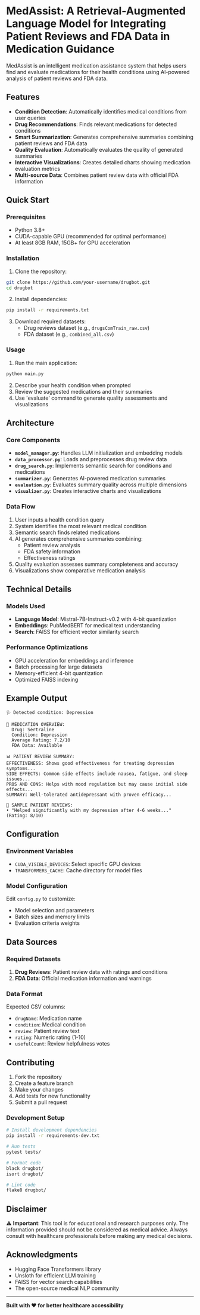 # MedAssist: A Retrieval-Augmented Language Model for Integrating Patient Reviews and FDA Data in Medication Guidance

MedAssist is an intelligent medication assistance system that helps users find and evaluate medications for their health conditions using AI-powered analysis of patient reviews and FDA data.

## Features

- **Condition Detection**: Automatically identifies medical conditions from user queries
- **Drug Recommendations**: Finds relevant medications for detected conditions
- **Smart Summarization**: Generates comprehensive summaries combining patient reviews and FDA data
- **Quality Evaluation**: Automatically evaluates the quality of generated summaries
- **Interactive Visualizations**: Creates detailed charts showing medication evaluation metrics
- **Multi-source Data**: Combines patient review data with official FDA information

## Quick Start

### Prerequisites

- Python 3.8+
- CUDA-capable GPU (recommended for optimal performance)
- At least 8GB RAM, 15GB+ for GPU acceleration

### Installation

1. Clone the repository:
```bash
git clone https://github.com/your-username/drugbot.git
cd drugbot
```

2. Install dependencies:
```bash
pip install -r requirements.txt
```

3. Download required datasets:
   - Drug reviews dataset (e.g., `drugsComTrain_raw.csv`)
   - FDA dataset (e.g., `combined_all.csv`)

### Usage

1. Run the main application:
```bash
python main.py
```

2. Describe your health condition when prompted
3. Review the suggested medications and their summaries
4. Use 'evaluate' command to generate quality assessments and visualizations

## Architecture

### Core Components

- **`model_manager.py`**: Handles LLM initialization and embedding models
- **`data_processor.py`**: Loads and preprocesses drug review data
- **`drug_search.py`**: Implements semantic search for conditions and medications
- **`summarizer.py`**: Generates AI-powered medication summaries
- **`evaluation.py`**: Evaluates summary quality across multiple dimensions
- **`visualizer.py`**: Creates interactive charts and visualizations

### Data Flow

1. User inputs a health condition query
2. System identifies the most relevant medical condition
3. Semantic search finds related medications
4. AI generates comprehensive summaries combining:
   - Patient review analysis
   - FDA safety information
   - Effectiveness ratings
5. Quality evaluation assesses summary completeness and accuracy
6. Visualizations show comparative medication analysis

## Technical Details

### Models Used

- **Language Model**: Mistral-7B-Instruct-v0.2 with 4-bit quantization
- **Embeddings**: PubMedBERT for medical text understanding
- **Search**: FAISS for efficient vector similarity search

### Performance Optimizations

- GPU acceleration for embeddings and inference
- Batch processing for large datasets
- Memory-efficient 4-bit quantization
- Optimized FAISS indexing

## Example Output

```
🩺 Detected condition: Depression

💊 MEDICATION OVERVIEW:
  Drug: Sertraline
  Condition: Depression
  Average Rating: 7.2/10
  FDA Data: Available

📊 PATIENT REVIEW SUMMARY:
EFFECTIVENESS: Shows good effectiveness for treating depression symptoms...
SIDE EFFECTS: Common side effects include nausea, fatigue, and sleep issues...
PROS AND CONS: Helps with mood regulation but may cause initial side effects...
SUMMARY: Well-tolerated antidepressant with proven efficacy...

📝 SAMPLE PATIENT REVIEWS:
• "Helped significantly with my depression after 4-6 weeks..." (Rating: 8/10)
```

## Configuration

### Environment Variables

- `CUDA_VISIBLE_DEVICES`: Select specific GPU devices
- `TRANSFORMERS_CACHE`: Cache directory for model files

### Model Configuration

Edit `config.py` to customize:
- Model selection and parameters
- Batch sizes and memory limits
- Evaluation criteria weights

## Data Sources

### Required Datasets

1. **Drug Reviews**: Patient review data with ratings and conditions
2. **FDA Data**: Official medication information and warnings

### Data Format

Expected CSV columns:
- `drugName`: Medication name
- `condition`: Medical condition
- `review`: Patient review text
- `rating`: Numeric rating (1-10)
- `usefulCount`: Review helpfulness votes

## Contributing

1. Fork the repository
2. Create a feature branch
3. Make your changes
4. Add tests for new functionality
5. Submit a pull request

### Development Setup

```bash
# Install development dependencies
pip install -r requirements-dev.txt

# Run tests
pytest tests/

# Format code
black drugbot/
isort drugbot/

# Lint code
flake8 drugbot/
```


## Disclaimer

⚠️ **Important**: This tool is for educational and research purposes only. The information provided should not be considered as medical advice. Always consult with healthcare professionals before making any medical decisions.


## Acknowledgments

- Hugging Face Transformers library
- Unsloth for efficient LLM training
- FAISS for vector search capabilities
- The open-source medical NLP community

---

**Built with ❤️ for better healthcare accessibility**
